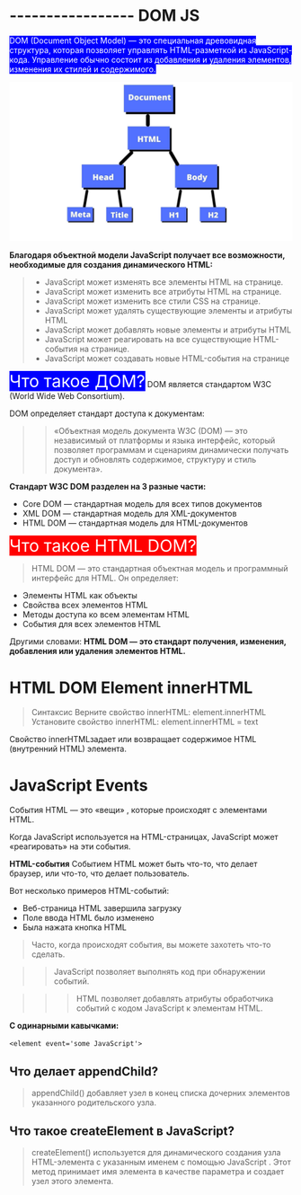 # ----------------- DOM JS
<span style="color:white; background-color:blue">DOM (Document Object Model) — это специальная древовидная структура, которая позволяет управлять HTML-разметкой из JavaScript-кода. Управление обычно состоит из добавления и удаления элементов, изменения их стилей и содержимого.</span>

![The San Juan Mountains are beautiful!](/Document.jpg "San Juan Mountains")

**Благодаря объектной модели JavaScript получает все возможности, необходимые для создания динамического HTML:**

>- JavaScript может изменять все элементы HTML на странице.
 > -   JavaScript может изменить все атрибуты HTML на странице.
 > -   JavaScript может изменить все стили CSS на странице.
 > -   JavaScript может удалять существующие элементы и атрибуты HTML
 > -   JavaScript может добавлять новые элементы и атрибуты HTML
 > -   JavaScript может реагировать на все существующие HTML-события на странице.
>  -   JavaScript может создавать новые HTML-события на странице

<span style="color:white; background-color:blue;font-size:30px;">Что такое ДОМ?</span>
DOM является стандартом W3C (World Wide Web Consortium).

DOM определяет стандарт доступа к документам:
>> «Объектная модель документа W3C (DOM) — это независимый от платформы и языка интерфейс, который позволяет программам и сценариям динамически получать доступ и обновлять содержимое, структуру и стиль документа».

**Стандарт W3C DOM разделен на 3 разные части:**

   - Core DOM — стандартная модель для всех типов документов
  -  XML DOM — стандартная модель для XML-документов
 -   HTML DOM — стандартная модель для HTML-документов


<span style="color:white; background-color:red;font-size:30px;">Что такое HTML DOM?</span>
> HTML DOM — это стандартная объектная модель и программный интерфейс для HTML. Он определяет:

- Элементы HTML как объекты
- Свойства всех элементов HTML
- Методы доступа ко всем элементам HTML
- События для всех элементов HTML

Другими словами: **HTML DOM — это стандарт получения, изменения, добавления или удаления элементов HTML.**

# HTML DOM Element innerHTML
> Синтаксис
Верните свойство innerHTML:
element.innerHTML
Установите свойство innerHTML:
element.innerHTML = text

Свойство innerHTMLзадает или возвращает содержимое HTML (внутренний HTML) элемента.


# JavaScript Events

События HTML — это «вещи» , которые происходят с элементами HTML.

Когда JavaScript используется на HTML-страницах, JavaScript может «реагировать» на эти события.

**HTML-события**
Событием HTML может быть что-то, что делает браузер, или что-то, что делает пользователь.

Вот несколько примеров HTML-событий:

   - Веб-страница HTML завершила загрузку
   - Поле ввода HTML было изменено
   - Была нажата кнопка HTML

> Часто, когда происходят события, вы можете захотеть что-то сделать.

>>JavaScript позволяет выполнять код при обнаружении событий.

>>>HTML позволяет добавлять атрибуты обработчика событий с кодом JavaScript к элементам HTML.

**С одинарными кавычками:**

```<element event='some JavaScript'>```


## Что делает appendChild?

>appendChild() добавляет узел в конец списка дочерних элементов указанного родительского узла.

## Что такое createElement в JavaScript?

>createElement() используется для динамического создания узла HTML-элемента с указанным именем с помощью JavaScript . Этот метод принимает имя элемента в качестве параметра и создает узел этого элемента.





